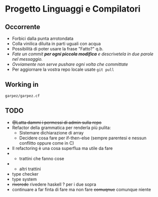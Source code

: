 # Progetto Linguaggi e Compilatori

## Occorrente
- Forbici dalla punta arrotondata
- Colla vinilica diluita in parti uguali con acqua
- Possibilità di poter usare la frase "Fatto?" q.b.
- *Fate un commit **per ogni piccola modifica** e descrivetela in due parole nel messaggio.*
- *Ovviamente non serve pushare ogni volta che committate*
- Per aggiornare la vostra repo locale usate `git pull`

## Working in
`garpez/garpez.cf`

## TODO
- ~~@Latta dammi i permessi di admin sulla repo~~
- Refactor della grammatica per renderla più pulita:
	- Sistemare dichiarazione di array
	- Decidere cosa fare per if-then-else (sempre parentesi e nessun conflitto oppure
		come in C)
- Il refactoring è una cosa superflua ma utile da fare
- - trattini che fanno cose
- - altri trattini
- type checker
- type system
- ~~riverede~~ rivedere haskell ? per i due sopra 
- continuare a far finta di fare ma non fare ~~comuqnue~~ comunque niente

